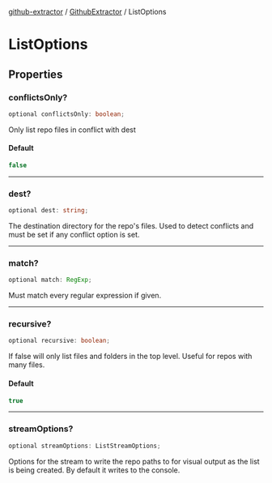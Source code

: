 [github-extractor](../../index.md) / [GithubExtractor](../index.md) / ListOptions

# ListOptions

## Properties

### conflictsOnly?

```ts
optional conflictsOnly: boolean;
```

Only list repo files in conflict with dest

#### Default

```ts
false
```

***

### dest?

```ts
optional dest: string;
```

The destination directory for the repo's files. Used to detect conflicts
and must be set if any conflict option is set.

***

### match?

```ts
optional match: RegExp;
```

Must match every regular expression if given.

***

### recursive?

```ts
optional recursive: boolean;
```

If false will only list files and folders in the top level. Useful for repos with many files.

#### Default

```ts
true
```

***

### streamOptions?

```ts
optional streamOptions: ListStreamOptions;
```

Options for the stream to write the repo paths to for visual output as the list is being created. By default it writes to the console.
